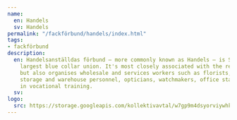 ```yaml
---
name:
  en: Handels
  sv: Handels
permalink: "/fackförbund/handels/index.html"
tags:
- fackförbund
description:
  en: Handelsanställdas förbund – more commonly known as Handels – is Sweden's third
    largest blue collar union. It's most closely associated with the retail sector,
    but also organises wholesale and services workers such as florists, hairdressers,
    storage and warehouse personnel, opticians, watchmakers, office staff and students
    in vocational training.
  sv:
logo:
  src: https://storage.googleapis.com/kollektivavtal/w7gp9m4dsyorviywhkc9og1zf2k2
---
```

